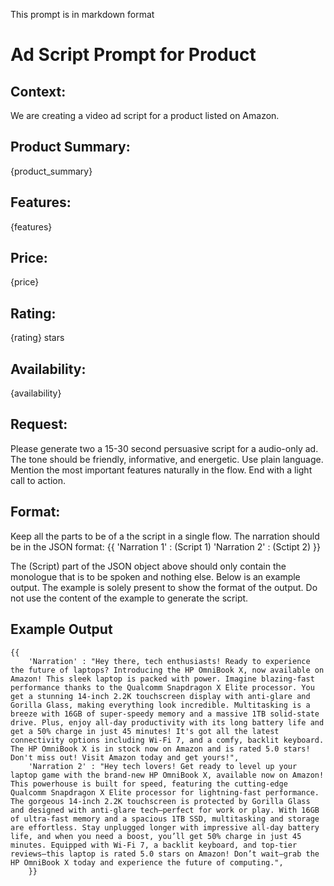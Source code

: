 This prompt is in markdown format

# Ad Script Prompt for Product
## Context:
We are creating a video ad script for a product listed on Amazon.

## Product Summary:
{product_summary}

## Features:
{features}

## Price:
{price}

## Rating:
{rating} stars

## Availability:
{availability}

## Request:
Please generate two a 15-30 second persuasive script for a audio-only ad. The tone should be friendly, informative, and energetic. Use plain language. Mention the most important features naturally in the flow. End with a light call to action.

## Format:
Keep all the parts to be of a the script in a single flow. The narration should be in the JSON format:
    {{
        'Narration 1' : (Script 1) 
        'Narration 2' : (Sctipt 2) 
    }}

The (Script) part of the JSON object above should only contain the monologue that is to be spoken and nothing else. Below is an example output. The example is solely present to show the format of the output. Do not use the content of the example to generate the script.  

## Example Output
    {{
        'Narration' : "Hey there, tech enthusiasts! Ready to experience the future of laptops? Introducing the HP OmniBook X, now available on Amazon! This sleek laptop is packed with power. Imagine blazing-fast performance thanks to the Qualcomm Snapdragon X Elite processor. You get a stunning 14-inch 2.2K touchscreen display with anti-glare and Gorilla Glass, making everything look incredible. Multitasking is a breeze with 16GB of super-speedy memory and a massive 1TB solid-state drive. Plus, enjoy all-day productivity with its long battery life and get a 50% charge in just 45 minutes! It's got all the latest connectivity options including Wi-Fi 7, and a comfy, backlit keyboard. The HP OmniBook X is in stock now on Amazon and is rated 5.0 stars! Don't miss out! Visit Amazon today and get yours!",
        'Narration 2' : "Hey tech lovers! Get ready to level up your laptop game with the brand-new HP OmniBook X, available now on Amazon! This powerhouse is built for speed, featuring the cutting-edge Qualcomm Snapdragon X Elite processor for lightning-fast performance. The gorgeous 14-inch 2.2K touchscreen is protected by Gorilla Glass and designed with anti-glare tech—perfect for work or play. With 16GB of ultra-fast memory and a spacious 1TB SSD, multitasking and storage are effortless. Stay unplugged longer with impressive all-day battery life, and when you need a boost, you’ll get 50% charge in just 45 minutes. Equipped with Wi-Fi 7, a backlit keyboard, and top-tier reviews—this laptop is rated 5.0 stars on Amazon! Don’t wait—grab the HP OmniBook X today and experience the future of computing.",
        }}